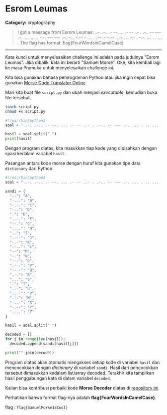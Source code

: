 # Esrom Leumas
**Category:** cryptography
> I got a message from Esrom Leumas:
> ..-. .-.. .- --. ... .- -- ..- . .-.. -- --- .-. ... . .. ... -.-. --- --- .-.. -... -.-- - .... . .-- .- -.-- .. .-.. .. -.- . -.-. .... . . ... .
> The flag has format: flag{FourWordsInCamelCase}
---

Kata kunci untuk menyelesaikan challenge ini adalah pada judulnya "Esrom Leumas". Jika dibalik, kata ini berarti "Samuel Morse". Oke, kita kembali lagi ke masa Pramuka untuk menyelesaikan challenge ini.

Kita bisa gunakan bahasa pemrograman Python atau jika ingin cepat bisa gunakan [Morse Code Translator Online](https://morsecode.scphillips.com/translator.html?utm_source=hootsuite).

Mari kita buat file `script.py` dan ubah menjadi _executable_, kemudian buka file tersebut.
```bash
touch script.py
chmod +x script.py
```

```python
#!/usr/bin/python3
soal = "..-. .-.. .- --. ... .- -- ..- . .-.. -- --- .-. ... . .. ... -.-. --- --- .-.. -... -.-- - .... . .-- .- -.-- .. .-.. .. -.- . -.-. .... . . ... ."

hasil = soal.split(" ")
print(hasil)
```

Dengan program diatas, kita masukkan tiap kode yang dipisahkan dengan spasi kedalam variabel `hasil`.

Pasangan antara kode morse dengan huruf kita gunakan tipe data `dictionary` dari Python.
```python
#!/usr/bin/python3
soal = "..-. .-.. .- --. ... .- -- ..- . .-.. -- --- .-. ... . .. ... -.-. --- --- .-.. -... -.-- - .... . .-- .- -.-- .. .-.. .. -.- . -.-. .... . . ... ."

sandi = {
  ".-": "A",
  "-...": "B",
  "-.-.": "C",
  "-..": "D",
  ".": "E",
  "..-.": "F",
  "--.": "G",
  "....": "H",
  "..": "I",
  ".---": "J",
  "-.-": "K",
  ".-..": "L",
  "--": "M",
  "-.": "N",
  "---": "O",
  ".--.": "P",
  "--.-": "Q",
  ".-.": "R",
  "...": "S",
  "-": "T",
  "..-": "U",
  "...-": "V",
  ".--": "W",
  "-..-": "X",
  "-.--": "Y",
  "--..": "Z"
}

hasil = soal.split(" ")

decoded = []
for j in range(len(hasil)):
  decoded.append(sandi[hasil[j]])

print("".join(decode))
```

Program diatas akan otomatis mengakses setiap kode di variabel `hasil` dan mencocokkan dengan _dictionary_ di variabel `sandi`. Hasil dari pencocokkan tersebut dimasukkan kedalam list/array decoded. Terakhir kita tampilkan hasil penggabungan kata di dalam variabel `decoded`.

Kalian bisa kontribusi perbaiki kode **Morse Decoder** diatas di [repository ini](https://github.com/fannyhasbi/morse-decoder).

Perhatikan bahwa format flag-nya adalah **flag{FourWordsInCamelCase}**.

flag : `flag{SamuelMorseIsCool}`
